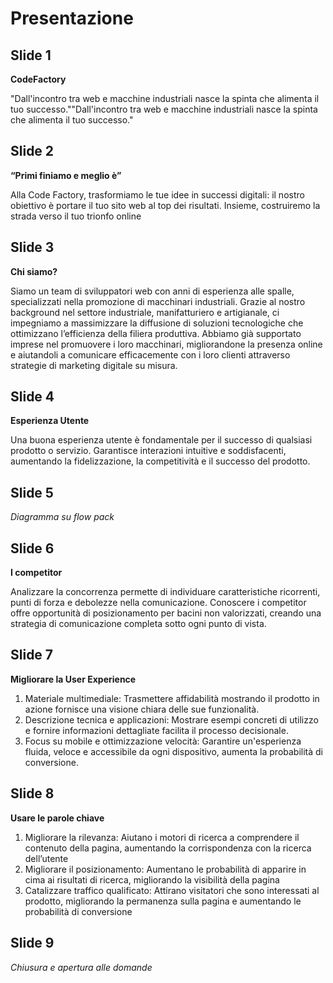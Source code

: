 # Presentazione

## Slide 1

**CodeFactory**

"Dall'incontro tra web e macchine industriali nasce la spinta che alimenta il tuo successo.""Dall'incontro tra web e macchine industriali nasce la spinta che alimenta il tuo successo."

## Slide 2

**“Primi finiamo e meglio è”**

Alla Code Factory, trasformiamo le tue idee in successi digitali: il nostro obiettivo è portare il tuo sito web al top dei risultati. Insieme, costruiremo la strada verso il tuo trionfo online

## Slide 3

**Chi siamo?**

Siamo un team di sviluppatori web con anni di esperienza alle spalle, specializzati nella promozione di macchinari industriali. Grazie al nostro background nel settore industriale, manifatturiero e artigianale, ci impegniamo a massimizzare la diffusione di soluzioni tecnologiche che ottimizzano l’efficienza della filiera produttiva. 
Abbiamo già supportato imprese nel promuovere i loro macchinari, migliorandone la presenza online e aiutandoli a comunicare efficacemente con i loro clienti attraverso strategie di marketing digitale su misura.

## Slide 4

**Esperienza Utente**

Una buona esperienza utente è fondamentale per il successo di qualsiasi prodotto o servizio. 
Garantisce interazioni intuitive e soddisfacenti, aumentando la fidelizzazione, la competitività e il successo del prodotto.

## Slide 5

_Diagramma su flow pack_

## Slide 6

**I competitor**

Analizzare la concorrenza permette di individuare caratteristiche ricorrenti, punti di forza e debolezze nella comunicazione.
Conoscere i competitor offre opportunità di posizionamento per bacini non valorizzati, creando una strategia di comunicazione completa sotto ogni punto di vista.

## Slide 7

**Migliorare la User Experience**

1. Materiale multimediale: Trasmettere affidabilità mostrando il prodotto in azione fornisce una visione chiara delle sue funzionalità.
2. Descrizione tecnica e applicazioni: Mostrare esempi concreti di utilizzo e fornire informazioni dettagliate facilita il processo decisionale.
3. Focus su mobile e ottimizzazione velocità: Garantire un'esperienza fluida, veloce e accessibile da ogni dispositivo, aumenta la probabilità di conversione.

## Slide 8

**Usare le parole chiave**

1. Migliorare la rilevanza: Aiutano i motori di ricerca a comprendere il contenuto della pagina, aumentando la corrispondenza con la ricerca dell’utente
2. Migliorare il posizionamento: Aumentano le probabilità di apparire in cima ai risultati di ricerca, migliorando la visibilità della pagina
3. Catalizzare traffico qualificato: Attirano visitatori che sono interessati al prodotto, migliorando la permanenza sulla pagina e aumentando le probabilità di conversione


## Slide 9

_Chiusura e apertura alle domande_
